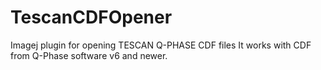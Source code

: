 # TescanCDFOpener
Imagej plugin for opening TESCAN Q-PHASE CDF files
It works with CDF from Q-Phase software v6 and newer. 
